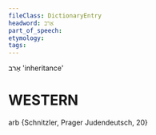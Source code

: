 ```yaml
---
fileClass: DictionaryEntry
headword: אַרב
part_of_speech: 
etymology: 
tags: 
---
```

אַרב
'inheritance'

WESTERN
========

arb {Schnitzler, Prager Judendeutsch, 20}